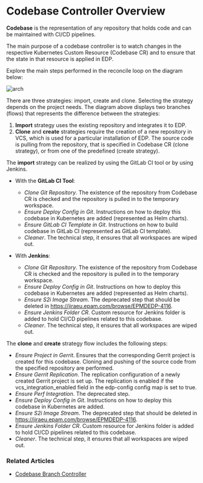 # Codebase Controller Overview

**Codebase** is the representation of any repository that holds code and can be maintained with CI/CD pipelines.

The main purpose of a codebase controller is to watch changes in the respective Kubernetes Custom Resource (Codebase CR) and to ensure that the state in that resource is applied in EDP.
 
Explore the main steps performed in the reconcile loop on the diagram below:

![arch](http://www.plantuml.com/plantuml/proxy?src=https://raw.githubusercontent.com/epmd-edp/codebase-operator/release/2.5/documentation/puml/codebase_chain.puml&raw=true)

There are three strategies: import, create and clone. Selecting the strategy depends on the project needs. 
The diagram above displays two branches (flows) that represents the difference between the strategies:

1. **Import** strategy uses the existing repository and integrates it to EDP.
2. **Clone** and **create** strategies require the creation of a new repository in VCS, which is used for a particular installation 
of EDP. The source code is pulling from the repository, that is specified in Codebase CR (clone strategy), or from one of 
the predefined (create strategy). 

The **import** strategy can be realized by using the GitLab CI tool or by using Jenkins.
- With the **GitLab CI Tool**:        
    - *Clone Git Repository*. The existence of the repository from Codebase CR is checked and the repository is pulled
    in to the temporary workspace.
    - *Ensure Deploy Config in Git*. Instructions on how to deploy this codebase in Kubernetes are added (represented as Helm charts).
    - *Ensure GitLab CI Template in Git*. Instructions on how to build codebase in GitLab CI (represented as GitLab CI template).
    - *Cleaner*. The technical step, it ensures that all workspaces are wiped out.

- With **Jenkins**:
    - *Clone Git Repository*. The existence of the repository from Codebase CR is checked and the repository is pulled
    in to the temporary workspace.
    - *Ensure Deploy Config in Git*. Instructions on how to deploy this codebase in Kubernetes are added (represented as Helm charts).
    - *Ensure S2i Image Stream*. The deprecated step that should be deleted in https://jiraeu.epam.com/browse/EPMDEDP-4116.
    - *Ensure Jenkins Folder CR*. Custom resource for Jenkins folder is added to hold CI/CD pipelines related to this codebase.
    - *Cleaner*. The technical step, it ensures that all workspaces are wiped out.

The **clone** and **create** strategy flow includes the following steps:

- *Ensure Project in Gerrit*. Ensures that the corresponding Gerrit project is created for this codebase. Cloning and pushing
of the source code from the specified repository are performed.
- *Ensure Gerrit Replication*. The replication configuration of a newly created Gerrit project is set up. The replication is
enabled if the vcs_integration_enabled field in the edp-config config map is set to true.
- *Ensure Perf Integration*. The deprecated step.
- *Ensure Deploy Config in Git*. Instructions on how to deploy this codebase in Kubernetes are added.
- *Ensure S2i Image Stream*. The deprecated step that should be deleted in https://jiraeu.epam.com/browse/EPMDEDP-4116.
- *Ensure Jenkins Folder CR*. Custom resource for Jenkins folder is added to hold CI/CD pipelines related to this codebase.
- *Cleaner*. The technical step, it ensures that all workspaces are wiped out.

### Related Articles

- [Codebase Branch Controller](../documentation/codebase_branch_controller.md)